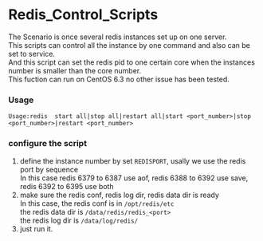 Redis_Control_Scripts
=====================

The Scenario is once several redis instances set up on one server.  
This scripts can control all the instance by one command and also can be set to service.  
And this script can set the redis pid to one certain core when the instances number is smaller than the core number.  
This fuction can run on CentOS 6.3 no other issue has been tested.

### Usage  
`Usage:redis  start all|stop all|restart all|start <port_number>|stop <port_number>|restart <port_number>`  

### configure the script  
1. define the instance number by set `REDISPORT`, usally we use the redis port by sequence  
   In this case redis 6379 to 6387 use aof, redis 6388 to 6392 use save, redis 6392 to 6395 use both
2. make sure the redis conf, redis log dir, redis data dir is ready  
   In this case, the redis conf is in `/opt/redis/etc`  
   the redis data dir is `/data/redis/redis_<port>`  
   the redis log  dir is `/data/log/redis/`    
3. just run it.  
